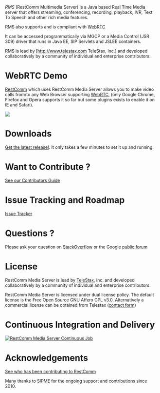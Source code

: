 *RMS* (RestComm Multimedia Server) is a Java based Real Time Media server that offers streaming, conferencing, recording, playback, IVR, Text To Speech and other rich media features.

RMS also supports and is compliant with [WebRTC](http://www.webrtc.org/)

It can be accessed programmatically via MGCP or a Media Control (JSR 309) driver that runs in Java EE, SIP Servlets and JSLEE containers.

RMS is lead by [http://www.telestax.com TeleStax, Inc.] and developed collaboratively by a community of individual and enterprise contributors.

WebRTC Demo
========
[RestComm](https://github.com/RestComm/RestComm-Core) which uses RestComm Media Server allows you to make video calls from/to any Web Browser supporting [WebRTC](http://webrtc.org), (only Google Chrome, Firefox and Opera supports it so far but some plugins exists to enable it on IE and Safari).

![](http://telestax.wpengine.netdna-cdn.com/wp-content/uploads/2014/06/alice_and_bob_video_call.jpg)

Downloads
========
[Get the latest release!](https://github.com/RestComm/mediaserver/releases). It only takes a few minutes to set it up and running.

Want to Contribute ? 
========
[See our Contributors Guide](https://github.com/RestComm/restcomm/wiki/Contribute-to-RestComm)

Issue Tracking and Roadmap
========
[Issue Tracker](https://github.com/RestComm/mediaserver/issues)

Questions ?
========
Please ask your question on [StackOverflow](stackoverflow.com/questions/tagged/restcomm) or the Google [public forum](http://groups.google.com/group/restcomm)

License
========

RestComm Media Server is lead by [TeleStax](http://www.telestax.com/), Inc. and developed collaboratively by a community of individual and enterprise contributors.

RestComm Media Server is licensed under dual license policy. The default license is the Free Open Source GNU Affero GPL v3.0. Alternatively a commercial license can be obtained from Telestax ([contact form](http://www.telestax.com/contactus/#InquiryForm))

Continuous Integration and Delivery
========
[![RestComm Media Server Continuous Job](http://www.cloudbees.com/sites/default/files/Button-Built-on-CB-1.png)](https://mobicents.ci.cloudbees.com/job/Mobicents-MediaServer-2.x/)

Acknowledgements
========
[See who has been contributing to RestComm](http://www.telestax.com/opensource/acknowledgments/)

Many thanks to [SIPME](https://www.sipme.me/) for the ongoing support and contributions since 2010.
